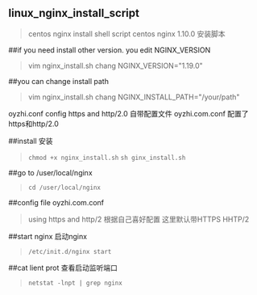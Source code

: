 ## linux_nginx_install_script
>centos nginx install shell script
>centos nginx 1.10.0 安装脚本

##if you need install other version. you edit NGINX_VERSION
>vim nginx_install.sh
>chang NGINX_VERSION="1.19.0"

##you can change install path
>vim nginx_install.sh
>chang NGINX_INSTALL_PATH="/your/path"

oyzhi.conf config https and http/2.0
自带配置文件 oyzhi.com.conf 配置了https和http/2.0

##install 安装
>`chmod +x nginx_install.sh`
>`sh ginx_install.sh`

##go to /user/local/nginx 
>`cd /user/local/nginx` 

##config file oyzhi.com.conf  
>using https and http/2 
>根据自己喜好配置 这里默认带HTTPS HHTP/2

##start nginx  启动nginx
>`/etc/init.d/nginx start`

##cat lient prot  查看启动监听端口
>`netstat -lnpt | grep nginx`
